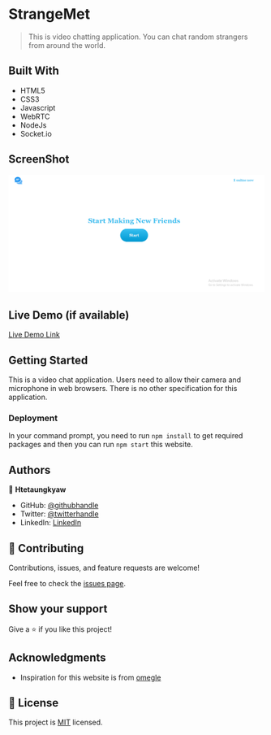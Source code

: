 # StrangeMet

> This is video chatting application. You can chat random strangers from around the world.


## Built With

- HTML5
- CSS3
- Javascript
- WebRTC
- NodeJs
- Socket.io

## ScreenShot
![Alt text](/screenshot/chat_screenshot.png?raw=true "Chat Valley")

## Live Demo (if available)

[Live Demo Link](https://chat-valley.onrender.com/)



## Getting Started

This is a video chat application. Users need to allow their camera and microphone in web browsers. There is no other specification for this application.


### Deployment
In your command prompt, you need to run `npm install` to get required packages and then you can run `npm start` this website.



## Authors

👤 **Htetaungkyaw**

- GitHub: [@githubhandle](https://github.com/shivahegonde)
- Twitter: [@twitterhandle](https://twitter.com/shiva_hegonde)
- LinkedIn: [LinkedIn](https://www.linkedin.com/in/shivahegonde/)

## 🤝 Contributing

Contributions, issues, and feature requests are welcome!

Feel free to check the [issues page](https://github.com/shivahegonde/strangemet/issues).

## Show your support

Give a ⭐️ if you like this project!

## Acknowledgments

- Inspiration for this website is from [omegle](https://www.omegle.com/)

## 📝 License

This project is [MIT](./LICENSE) licensed.
